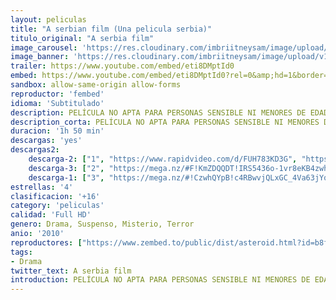 ```yaml
---
layout: peliculas
title: "A serbian film (Una pelicula serbia)"
titulo_original: "A serbia film"
image_carousel: 'https://res.cloudinary.com/imbriitneysam/image/upload/v1557708694/servia-poster-min.jpg'
image_banner: 'https://res.cloudinary.com/imbriitneysam/image/upload/v1557708694/servia-banner-min.jpg'
trailer: https://www.youtube.com/embed/eti8DMptId0
embed: https://www.youtube.com/embed/eti8DMptId0?rel=0&amp;hd=1&border=0&wmode=opaque&enablejsapi=1&modestbranding=1&controls=1&showinfo=1
sandbox: allow-same-origin allow-forms
reproductor: 'fembed'
idioma: 'Subtitulado'
description: PELÍCULA NO APTA PARA PERSONAS SENSIBLE NI MENORES DE EDAD. Milo, una estrella del porno ya retirada que vive con su mujer y su hijo, está pasando por apuros económicos. Una cita con una antigua compañera de rodaje, la pornostar Layla, le presenta la oportunidad de trabajar con un tipo llamado Vukmir en su nueva película de porno experimental. Milos acaba aceptando sin saber exactamente lo que va a rodar y acaba sumergido en una tormenta de depravación violencia, snuff, pedofilia, y drogas que lo dejan en un abismo de locura… También conocido como una pelicula serbia.
description_corta: PELÍCULA NO APTA PARA PERSONAS SENSIBLE NI MENORES DE EDAD. Milo, una estrella del porno ya retirada que vive con su mujer y su hijo, está pasando por apuros económicos. Una cita con una antigua compañera de rodaje, la pornostar...
duracion: '1h 50 min'
descargas: 'yes'
descargas2:
    descarga-2: ["1", "https://www.rapidvideo.com/d/FUH783KD3G", "https://www.google.com/s2/favicons?domain=www.rapidvideo.com","RapidVideo","https://res.cloudinary.com/imbriitneysam/image/upload/v1541473684/mexico.png", "Subtitulado", "Full HD"]
    descarga-3: ["2", "https://mega.nz/#F!KmZDQQDT!IRS5436o-1vr8eKB4zwhag", "https://www.google.com/s2/favicons?domain=mega.nz","Mega","https://res.cloudinary.com/imbriitneysam/image/upload/v1541473684/mexico.png", "Latino", "Full HD"]
    descarga-1: ["3", "https://mega.nz/#!CzwhQYpB!c4RBwvjQLxGC_4Va63jYqmtfDRYK1ASW4Jq68O6n_oM", "https://www.google.com/s2/favicons?domain=mega.nz","Mega","https://res.cloudinary.com/imbriitneysam/image/upload/v1541473684/mexico.png", "Latino", "Full HD"]
estrellas: '4'
clasificacion: '+16'
category: 'peliculas'
calidad: 'Full HD'
genero: Drama, Suspenso, Misterio, Terror
anio: '2010'
reproductores: ["https://www.zembed.to/public/dist/asteroid.html?id=b8fc80c1d9f30185e1eff9f2ef6aad72&title=A%20Serbian%20Film"]
tags:
- Drama
twitter_text: A serbia film
introduction: PELÍCULA NO APTA PARA PERSONAS SENSIBLE NI MENORES DE EDAD. Milo, una estrella del porno ya retirada que vive con su mujer y su hijo, está pasando por apuros económicos. Una cita con una antigua compañera de rodaje, la pornostar...
---
```



 







